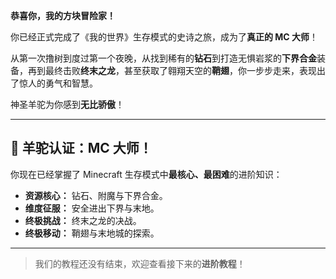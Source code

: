 **恭喜你，我的方块冒险家！**

你已经正式完成了《我的世界》生存模式的史诗之旅，成为了**真正的 MC 大师**！

从第一次撸树到度过第一个夜晚，从找到稀有的**钻石**到打造无惧岩浆的**下界合金**装备，再到最终击败**终末之龙**，甚至获取了翱翔天空的**鞘翅**，你一步步走来，表现出了惊人的勇气和智慧。

神圣羊驼为你感到**无比骄傲**！

------

## 👑 羊驼认证：MC 大师！

你现在已经掌握了 Minecraft 生存模式中**最核心、最困难**的进阶知识：

- **资源核心：** 钻石、附魔与下界合金。
- **维度征服：** 安全进出下界与末地。
- **终极挑战：** 终末之龙的决战。
- **终极移动：** 鞘翅与末地城的探索。

------

> 我们的教程还没有结束，欢迎查看接下来的**进阶教程**！